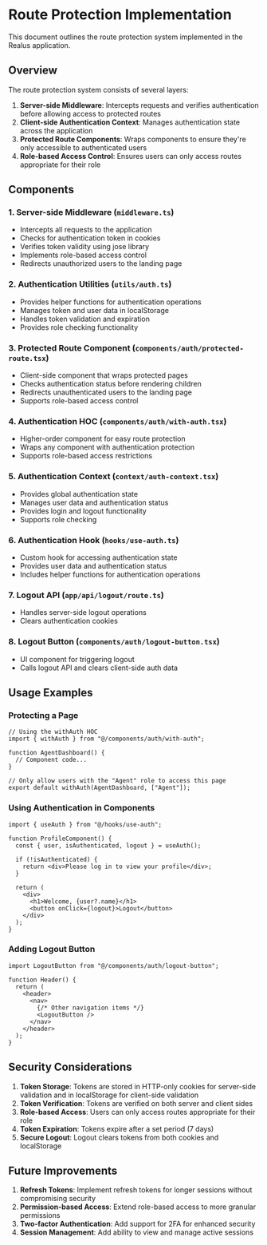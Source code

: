 # Route Protection Implementation

This document outlines the route protection system implemented in the Realus application.

## Overview

The route protection system consists of several layers:

1. **Server-side Middleware**: Intercepts requests and verifies authentication before allowing access to protected routes
2. **Client-side Authentication Context**: Manages authentication state across the application
3. **Protected Route Components**: Wraps components to ensure they're only accessible to authenticated users
4. **Role-based Access Control**: Ensures users can only access routes appropriate for their role

## Components

### 1. Server-side Middleware (`middleware.ts`)

- Intercepts all requests to the application
- Checks for authentication token in cookies
- Verifies token validity using jose library
- Implements role-based access control
- Redirects unauthorized users to the landing page

### 2. Authentication Utilities (`utils/auth.ts`)

- Provides helper functions for authentication operations
- Manages token and user data in localStorage
- Handles token validation and expiration
- Provides role checking functionality

### 3. Protected Route Component (`components/auth/protected-route.tsx`)

- Client-side component that wraps protected pages
- Checks authentication status before rendering children
- Redirects unauthenticated users to the landing page
- Supports role-based access control

### 4. Authentication HOC (`components/auth/with-auth.tsx`)

- Higher-order component for easy route protection
- Wraps any component with authentication protection
- Supports role-based access restrictions

### 5. Authentication Context (`context/auth-context.tsx`)

- Provides global authentication state
- Manages user data and authentication status
- Provides login and logout functionality
- Supports role checking

### 6. Authentication Hook (`hooks/use-auth.ts`)

- Custom hook for accessing authentication state
- Provides user data and authentication status
- Includes helper functions for authentication operations

### 7. Logout API (`app/api/logout/route.ts`)

- Handles server-side logout operations
- Clears authentication cookies

### 8. Logout Button (`components/auth/logout-button.tsx`)

- UI component for triggering logout
- Calls logout API and clears client-side auth data

## Usage Examples

### Protecting a Page

```tsx
// Using the withAuth HOC
import { withAuth } from "@/components/auth/with-auth";

function AgentDashboard() {
  // Component code...
}

// Only allow users with the "Agent" role to access this page
export default withAuth(AgentDashboard, ["Agent"]);
```

### Using Authentication in Components

```tsx
import { useAuth } from "@/hooks/use-auth";

function ProfileComponent() {
  const { user, isAuthenticated, logout } = useAuth();
  
  if (!isAuthenticated) {
    return <div>Please log in to view your profile</div>;
  }
  
  return (
    <div>
      <h1>Welcome, {user?.name}</h1>
      <button onClick={logout}>Logout</button>
    </div>
  );
}
```

### Adding Logout Button

```tsx
import LogoutButton from "@/components/auth/logout-button";

function Header() {
  return (
    <header>
      <nav>
        {/* Other navigation items */}
        <LogoutButton />
      </nav>
    </header>
  );
}
```

## Security Considerations

1. **Token Storage**: Tokens are stored in HTTP-only cookies for server-side validation and in localStorage for client-side validation
2. **Token Verification**: Tokens are verified on both server and client sides
3. **Role-based Access**: Users can only access routes appropriate for their role
4. **Token Expiration**: Tokens expire after a set period (7 days)
5. **Secure Logout**: Logout clears tokens from both cookies and localStorage

## Future Improvements

1. **Refresh Tokens**: Implement refresh tokens for longer sessions without compromising security
2. **Permission-based Access**: Extend role-based access to more granular permissions
3. **Two-factor Authentication**: Add support for 2FA for enhanced security
4. **Session Management**: Add ability to view and manage active sessions
